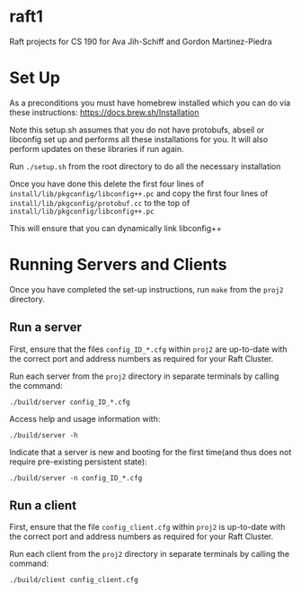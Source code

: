 # raft1
Raft projects for CS 190 for Ava Jih-Schiff and Gordon Martinez-Piedra

# Set Up
As a preconditions you must have homebrew installed which you can do via these
instructions:
https://docs.brew.sh/Installation

Note this setup.sh assumes that you do not have protobufs, abseil or libconfig
set up and performs all these installations for you. It will also perform updates
on these libraries if run again.

Run `./setup.sh` from the root directory to do all the necessary installation

Once you have done this delete the first four lines of
`install/lib/pkgconfig/libconfig++.pc` and copy the first four lines of
`install/lib/pkgconfig/protobuf.cc` to the top of
`install/lib/pkgconfig/libconfig++.pc`

This will ensure that you can dynamically link libconfig++

# Running Servers and Clients
Once you have completed the set-up instructions, run `make` from the `proj2` 
directory. 

## Run a server
First, ensure that the files `config_ID_*.cfg` within `proj2` are up-to-date
with the correct port and address numbers as required for your Raft Cluster.

Run each server from the `proj2` directory in separate terminals by calling the 
command:

`./build/server config_ID_*.cfg`


Access help and usage information with:

`./build/server -h`


Indicate that a server is new and booting for the first time(and thus does not require
pre-existing persistent state):

`./build/server -n config_ID_*.cfg`

## Run a client
First, ensure that the file `config_client.cfg` within `proj2` is up-to-date
with the correct port and address numbers as required for your Raft Cluster.

Run each client from the `proj2` directory in separate terminals by calling the 
command:

`./build/client config_client.cfg`



